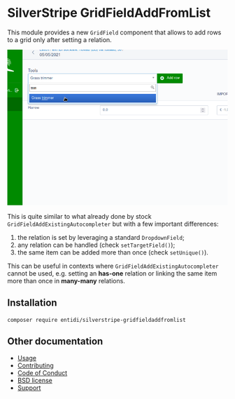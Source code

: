 SilverStripe GridFieldAddFromList
=================================

This module provides a new `GridField` component that allows to add rows
to a grid only after setting a relation.

![Screenshot of GridFieldAddFromList](docs/en/screenshot.png)

This is quite similar to what already done by stock
`GridFieldAddExistingAutocompleter` but with a few important
differences:

1. the relation is set by leveraging a standard `DropdownField`;
2. any relation can be handled (check `setTargetField()`);
3. the same item can be added more than once (check `setUnique()`).

This can be useful in contexts where `GridFieldAddExistingAutocompleter`
cannot be used, e.g. setting an **has-one** relation or linking the same
item more than once in **many-many** relations.

Installation
------------

    composer require entidi/silverstripe-gridfieldaddfromlist

Other documentation
-------------------

* [Usage](docs/en/usage.md)
* [Contributing](CONTRIBUTING.md)
* [Code of Conduct](https://docs.silverstripe.org/en/contributing/code_of_conduct)
* [BSD license](LICENSE.md)
* [Support](docs/en/support.md)
